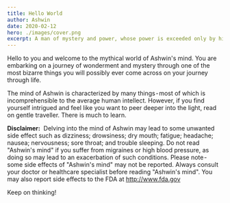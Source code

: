 ```yaml
---
title: Hello World
author: Ashwin
date: 2020-02-12
hero: ./images/cover.png
excerpt: A man of mystery and power, whose power is exceeded only by his mystery.
---
```


Hello to you and welcome to the mythical world of Ashwin's mind. You are embarking on a journey of wonderment and mystery through one of the most bizarre things you will possibly ever come across on your journey through life.

The mind of Ashwin is characterized by many things - most of which is incomprehensible to the average human intellect. However, if you find yourself intrigued and feel like you want to peer deeper into the light, read on gentle traveller. There is much to learn.

**Disclaimer:**  
Delving into the mind of Ashwin may lead to some unwanted side effect such as dizziness; drowsiness; dry mouth; fatigue; headache; nausea; nervousness; sore throat; and trouble sleeping. Do not read "Ashwin's mind" if you suffer from migraines or high blood pressure, as doing so may lead to an exacerbation of such conditions. Please note - some side effects of "Ashwin's mind" may not be reported. Always consult your doctor or healthcare specialist before reading "Ashwin's mind". You may also report side effects to the FDA at http://www.fda.gov


Keep on thinking!